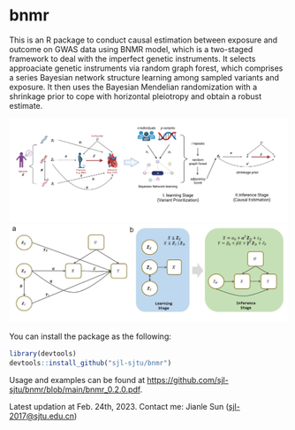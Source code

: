 # bnmr
This is an R package to conduct causal estimation between exposure and outcome on GWAS data using BNMR model, which is a two-staged framework to deal with the imperfect genetic instruments. It selects approaciate genetic instruments via random graph forest, which comprises a series Bayesian network structure learning among sampled variants and exposure. It then uses the Bayesian Mendelian randomization with a shrinkage prior to cope with horizontal pleiotropy and obtain a robust estimate. 

![image](https://github.com/sjl-sjtu/bnmr/blob/main/FIG/overview.png)
![image](https://github.com/sjl-sjtu/bnmr/blob/main/FIG/model.jpg)

You can install the package as the following:
```R
library(devtools)
devtools::install_github("sjl-sjtu/bnmr")
```

Usage and examples can be found at https://github.com/sjl-sjtu/bnmr/blob/main/bnmr_0.2.0.pdf.

Latest updation at Feb. 24th, 2023.
Contact me: Jianle Sun (sjl-2017@sjtu.edu.cn)
